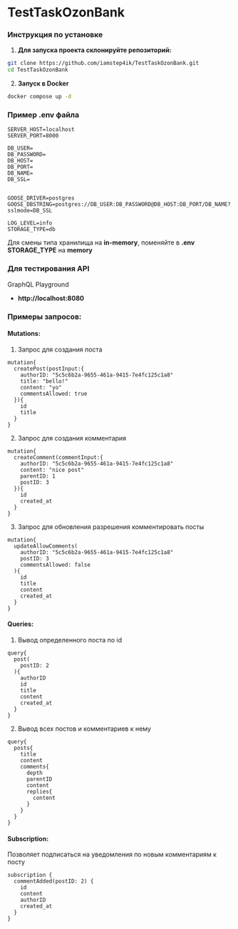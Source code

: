 # TestTaskOzonBank

### Инструкция по установке

1. **Для запуска проекта склонируйте репозиторий:**

```bash
git clone https://github.com/iamstep4ik/TestTaskOzonBank.git
cd TestTaskOzonBank
```

2. **Запуск в Docker**

```bash
docker compose up -d
```

### Пример .env файла

```code
SERVER_HOST=localhost
SERVER_PORT=8000

DB_USER=
DB_PASSWORD=
DB_HOST=
DB_PORT=
DB_NAME=
DB_SSL=


GOOSE_DRIVER=postgres
GOOSE_DBSTRING=postgres://DB_USER:DB_PASSWORD@DB_HOST:DB_PORT/DB_NAME?sslmode=DB_SSL

LOG_LEVEL=info
STORAGE_TYPE=db
```

Для смены типа хранилища на **in-memory**, поменяйте в **.env** **STORAGE_TYPE** на **memory**

### Для тестирования API

GraphQL Playground

- **http://localhost:8080**

### Примеры запросов:

#### Mutations:

1. Запрос для создания поста

```code
mutation{
  createPost(postInput:{
    authorID: "5c5c6b2a-9655-461a-9415-7e4fc125c1a8"
    title: "bello!"
    content: "yo"
    commentsAllowed: true
  }){
    id
    title
  }
}
```

2. Запрос для создания комментария

```code
mutation{
  createComment(commentInput:{
    authorID: "5c5c6b2a-9655-461a-9415-7e4fc125c1a8"
    content: "nice post"
    parentID: 1
    postID: 3
  }){
    id
    created_at
  }
}
```

3. Запрос для обновления разрешения комментировать посты

```code
mutation{
  updateAllowComments(
    authorID: "5c5c6b2a-9655-461a-9415-7e4fc125c1a8"
    postID: 3
    commentsAllowed: false
  ){
    id
    title
    content
    created_at
  }
}
```

#### Queries:

1. Вывод определенного поста по id

```code
query{
  post(
    postID: 2
  ){
    authorID
    id
    title
    content
    created_at
  }
}
```

2. Вывод всех постов и комментариев к нему

```code
query{
  posts{
    title
    content
    comments{
      depth
      parentID
      content
      replies{
        content
      }
    }
  }
}
```

#### Subscription:

Позволяет подписаться на уведомления по новым комментариям к посту

```code
subscription {
  commentAdded(postID: 2) {
    id
    content
    authorID
    created_at
  }
}
```
